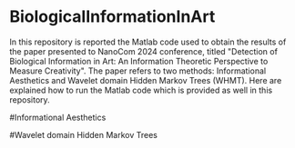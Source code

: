 # BiologicalInformationInArt
In this repository is reported the Matlab code used to obtain the results of the paper 
presented to NanoCom 2024 conference, titled "Detection of Biological Information in Art: An Information Theoretic Perspective to Measure Creativity". The paper refers to two methods: Informational Aesthetics and Wavelet domain Hidden Markov Trees (WHMT). Here are explained how to run the Matlab code which is provided as well in this repository. 


#Informational Aesthetics


#Wavelet domain Hidden Markov Trees


